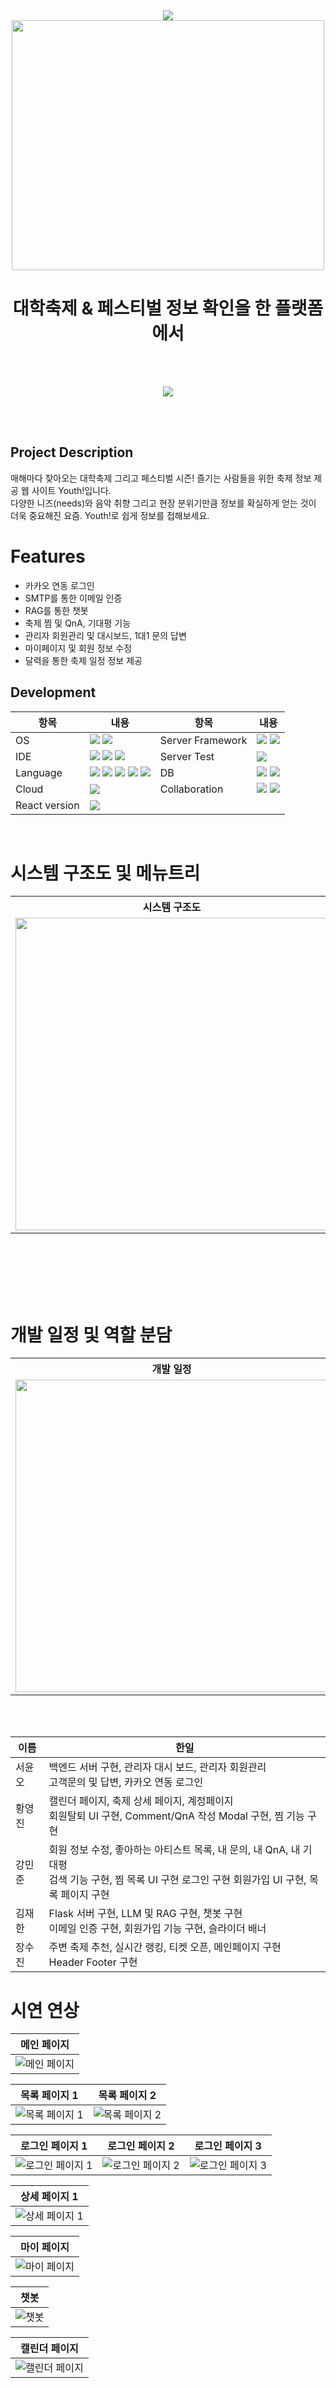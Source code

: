 
<div align="center">
<img src="https://capsule-render.vercel.app/api?type=egg&color=89CFF0&height=150&section=header" />  

  <img src="https://github.com/user-attachments/assets/701f467c-9168-48da-aca1-fb543036624e" width="500px" height="400px" />
</div>

<div align="center">
         <h1>대학축제 & 페스티벌 정보 확인을 한 플랫폼에서</h1>
</div>

<br><br>

<div align='center'>
  <a href="https://minjunkang.notion.site/cf4c4d9b5f9a48b2943ac1b4d734f052?v=965921ef42444c589abb8c7e4aab3d24&pvs=4">
      <img src="https://img.shields.io/badge/Notion-project_doc-blue?&style=for-the-badge&logo=notion">
  </a>
</div>

<br><br>

## Project Description
매해마다 찾아오는 대학축제 그리고 페스티벌 시즌! 즐기는 사람들을 위한 축제 정보 제공 웹 사이트 Youth!입니다. <br>다양한 니즈(needs)와 음악 취향 그리고 현장 분위기만큼 정보를 확실하게 얻는 것이 더욱 중요해진 요즘. Youth!로 쉽게 정보를 접해보세요.

  
  # **Features**
  * 카카오 연동 로그인 
  * SMTP를 통한 이메일 인증 
  * RAG를 통한 챗봇
  * 축제 찜 및 QnA, 기대평 기능
  * 관리자 회원관리 및 대시보드, 1대1 문의 답변
  * 마이페이지 및 회원 정보 수정
  * 달력을 통한 축제 일정 정보 제공
  

## Development
| 항목 | 내용 | 항목 | 내용 |
| --- | --- | --- | --- |
| OS                            | <img src="https://img.shields.io/badge/-Windows-0052CC?style=flat-square&logo=vscode&logoColor=white"/> <img src="https://img.shields.io/badge/-Mac OS-417598?style=flat-square&logo=macos&logoColor=white"/> |  Server Framework  | <img src="https://img.shields.io/badge/-Spring Boot-green?style=flat-square&logo=spring&logoColor=white"/> <img src="https://img.shields.io/badge/-Flask-646B52?style=flat-square&logo=flask&logoColor=white"/> |                                     
| IDE                           | <img src="https://img.shields.io/badge/-Visual Studio Code-0078F0?style=flat-square&logo=vscode&logoColor=white"/> <img src="https://img.shields.io/badge/-InteliJ IDEA-0B2343?style=flat-square&logo=inteliji&logoColor=white"/> <img src="https://img.shields.io/badge/-Pycharm-64BC4B?style=flat-square&logo=pycharm&logoColor=white"/>| Server Test  | <img src="https://img.shields.io/badge/-POSTMAN-red?style=flat-square&logo=postman&logoColor=white"/> |
| Language                      | <img src="https://img.shields.io/badge/-HTML-orange?style=flat-square&logo=html5&logoColor=white"/>  <img src="https://img.shields.io/badge/-CSS-blue?style=flat-square&logo=css3&logoColor=white"/> <img src="https://img.shields.io/badge/-Javascript-yellow?style=flat-square&logo=javascript&logoColor=white"/> <img src="https://img.shields.io/badge/-JAVA-navy?style=flat-square&logo=java&logoColor=white"/> <img src="https://img.shields.io/badge/-Python-46C3D0?style=flat-square&logo=pyhon&logoColor=white"/> | DB  | <img src="https://img.shields.io/badge/-MySQL-382923?style=flat-square&logo=mysql&logoColor=white"/> <img src="https://img.shields.io/badge/-Workbench-134881?style=flat-square&logo=workbench&logoColor=white"/> |
| Cloud  | <img src="https://img.shields.io/badge/-AWS_EC2-FF6C2C?style=flat-square&logo=AWS_EC2&logoColor=white"/>| Collaboration | <a href="https://minjunkang.notion.site/HOME-262bcd755b234c53bae4f01a0288b501?pvs=4"><img src="https://img.shields.io/badge/-Notion-000000?style=flat-square&logo=Notion&logoColor=white"/></a> <img src="https://img.shields.io/badge/-Figma-000000?style=flat-square&logo=Figma&logoColor=white"/>|
| React version                 | <img src="https://img.shields.io/badge/-React '18.3.1'-blue?style=flat-square&logo=react&logoColor=white"/> |

<br>


  # 시스템 구조도 및 메뉴트리
  <table>
    <tr><th>시스템 구조도</th><th>메뉴트리</th></tr>
    <tr>
    <td><img width="500" src="https://github.com/user-attachments/assets/2f9c6c0f-7736-4920-86bb-49e01235ea84" ></td>
    <td><img width="500" src="https://github.com/user-attachments/assets/4369d705-77c5-491d-90de-4828303d44b3" ></td>
  </tr>
  </table>

  <br><br><br><br><br>

  # 개발 일정 및 역할 분담
  <table>
    <tr><th>개발 일정</th><th>역할분담</th></tr>
    <tr>
        <td><img width="500" src="https://github.com/user-attachments/assets/c6f669e5-3c4f-43d4-8828-a288af3e9963" ></td>
    <td><img width="500" src="https://github.com/user-attachments/assets/90ca8ee5-9f3e-4734-93f3-5f197098ddf8" ></td>
 
  </tr>
  </table>

<br><br>


| 이름   | 한일 |
|--------|------|
| 서윤오 | 백엔드 서버 구현, 관리자 대시 보드, 관리자 회원관리 <br> 고객문의 및 답변, 카카오 연동 로그인 |
| 황영진 | 캘린더 페이지, 축제 상세 페이지, 계정페이지 <br> 회원탈퇴 UI 구현, Comment/QnA 작성 Modal 구현, 찜 기능 구현 |
| 강민준 | 회원 정보 수정, 좋아하는 아티스트 목록, 내 문의, 내 QnA, 내 기대평 <br> 검색 기능 구현, 찜 목록 UI 구현 로그인 구현 회원가입 UI 구현, 목록 페이지 구현 |
| 김재한 | Flask 서버 구현, LLM 및 RAG 구현, 챗봇 구현 <br> 이메일 인증 구현, 회원가입 기능 구현, 슬라이더 배너 |
| 장수진 | 주변 축제 추천, 실시간 랭킹, 티켓 오픈, 메인페이지 구현 <br> Header Footer 구현 |


  # 시연 연상


| 메인 페이지                                                                                         |
|-----------------------------------------------------------------------------------------------------|
| ![메인 페이지](https://github.com/user-attachments/assets/5693dc2a-f151-4971-8514-1f7ce065c3cc)     |

| 목록 페이지 1                                                                                       | 목록 페이지 2                                                                                       |
|-----------------------------------------------------------------------------------------------------|-----------------------------------------------------------------------------------------------------|
| ![목록 페이지 1](https://github.com/user-attachments/assets/e009ba59-930c-41b7-a059-8bf471daf839)   | ![목록 페이지 2](https://github.com/user-attachments/assets/678390ff-fbf7-4094-95e5-767f31ceb354)   |

| 로그인 페이지 1                                                                                     | 로그인 페이지 2                                                                                     | 로그인 페이지 3                                                                                     |
|-----------------------------------------------------------------------------------------------------|-----------------------------------------------------------------------------------------------------|-----------------------------------------------------------------------------------------------------|
| ![로그인 페이지 1](https://github.com/user-attachments/assets/dc3d4f56-b56e-4873-9453-6142d8e4172b) | ![로그인 페이지 2](https://github.com/user-attachments/assets/b93a677f-c35a-4982-b461-4f06878f5290) | ![로그인 페이지 3](https://github.com/user-attachments/assets/82888d8a-d1a4-492d-9617-1a2aeee603c8) |

| 상세 페이지 1                                                                                                                                                                             |
|----------------------------------------------------------------------------------------------------------------------------------------------------------------------------------------------------------|
| ![상세 페이지 1](https://github.com/user-attachments/assets/c93c22e5-cd08-47f0-ac86-6d6ad507d96e)   | ![상세 페이지 2](https://github.com/user-attachments/assets/c93c22e5-cd08-47f0-ac86-6d6ad507d96e)   |

| 마이 페이지                                                                                         |
|-----------------------------------------------------------------------------------------------------|
| ![마이 페이지](https://github.com/user-attachments/assets/003accd0-2ade-4aeb-8d82-df92d85f62ce)     |

| 챗봇                                                                                                 |
|-----------------------------------------------------------------------------------------------------|
| ![챗봇](https://github.com/user-attachments/assets/ebd555ae-e8fb-44e4-8f97-e1a82c24b3ff)           |

| 캘린더 페이지                                                                                       |
|-----------------------------------------------------------------------------------------------------|
| ![캘린더 페이지](https://github.com/user-attachments/assets/62fd604b-0af0-4054-b457-a5bc73032b64)   |
<br><br>
